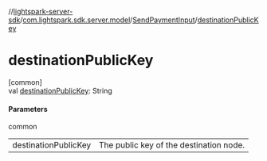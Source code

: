//[lightspark-server-sdk](../../../index.md)/[com.lightspark.sdk.server.model](../index.md)/[SendPaymentInput](index.md)/[destinationPublicKey](destination-public-key.md)

# destinationPublicKey

[common]\
val [destinationPublicKey](destination-public-key.md): String

#### Parameters

common

| | |
|---|---|
| destinationPublicKey | The public key of the destination node. |
